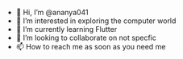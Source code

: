 - 👋 Hi, I’m @ananya041
- 👀 I’m interested in exploring the computer world
- 🌱 I’m currently learning Flutter
- 💞️ I’m looking to collaborate on not specfic
- 📫 How to reach me as soon as you need me

<!---
ananya041/ananya041 is a ✨ special ✨ repository because its `README.md` (this file) appears on your GitHub profile.
You can click the Preview link to take a look at your changes.
--->
